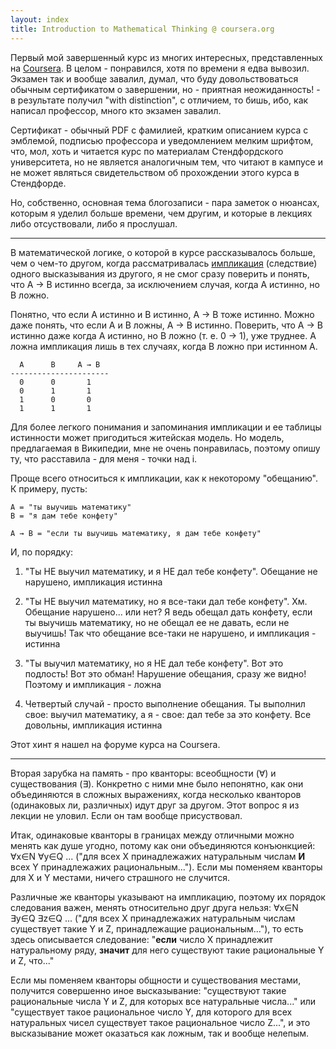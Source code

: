 ```yaml
---
layout: index
title: Introduction to Mathematical Thinking @ coursera.org
---
```


Первый мой завершенный курс из многих интересных, представленных на
[Coursera][]. В целом - понравился, хотя по времени я едва вывозил. Экзамен так
и вообще завалил, думал, что буду довольствоваться обычным сертификатом о
завершении, но - приятная неожиданность! - в результате получил "with
distinction", с отличием, то бишь, ибо, как написал профессор, много кто экзамен
завалил.

Сертификат - обычный PDF с фамилией, кратким описанием курса с эмблемой,
подписью профессора и уведомлением мелким шрифтом, что, мол, хоть и читается
курс по материалам Стендфордского университета, но не является аналогичным тем,
что читают в кампусе и не может являться свидетельством об прохождении этого
курса в Стендфорде.

Но, собственно, основная тема блогозаписи - пара заметок о нюансах, которым я
уделил больше времени, чем другим, и которые в лекциях либо отсуствовали, либо я
прослушал.

* * *

В математической логике, о которой в курсе рассказывалось больше, чем о чем-то
другом, когда рассматривалась [импликация][] (следствие) одного высказывания из
другого, я не смог сразу поверить и понять, что A → B истинно всегда, за
исключением случая, когда А истинно, но B ложно.

Понятно, что если А истинно и B истинно, A → B тоже истинно. Можно даже понять,
что если А и B ложны, A → B истинно. Поверить, что A → B истинно даже когда А
истинно, но B ложно (т. е. 0 → 1), уже труднее. А ложна импликация лишь в тех
случаях, когда B ложно при истинном A.

      A      B     A → B
    ----------------------
      0      0       1
      0      1       1
      1      0       0
      1      1       1

Для более легкого понимания и запоминания импликации и ее таблицы истинности
может пригодиться житейская модель. Но модель, предлагаемая в Википедии, мне не
очень понравилась, поэтому опишу ту, что расставила - для меня - точки над i.

Проще всего относиться к импликации, как к некоторому "обещанию". К примеру,
пусть:

    A = "ты выучишь математику"
    B = "я дам тебе конфету"

    A → B = "если ты выучишь математику, я дам тебе конфету"

И, по порядку:

1. "Ты НЕ выучил математику, и я НЕ дал тебе конфету". Обещание не нарушено,
   импликация истинна

2. "Ты НЕ выучил математику, но я все-таки дал тебе конфету". Хм. Обещание
   нарушено... или нет? Я ведь обещал дать конфету, если ты выучишь математику,
   но не обещал ее не давать, если не выучишь! Так что обещание все-таки не
   нарушено, и импликация - истинна

3. "Ты выучил математику, но я НЕ дал тебе конфету". Вот это подлость! Вот это
   обман! Нарушение обещания, сразу же видно! Поэтому и импликация - ложна

4. Четвертый случай - просто выполнение обещания. Ты выполнил свое: выучил
   математику, а я - свое: дал тебе за это конфету. Все довольны, импликация
   истинна

Этот хинт я нашел на форуме курса на Coursera.

* * *

Вторая зарубка на память - про кванторы: всеобщности (∀) и существования (∃).
Конкретно с ними мне было непонятно, как они объединяются в сложных выражениях,
когда несколько кванторов (одинаковых ли, различных) идут друг за другом. Этот
вопрос я из лекции не уловил. Если он там вообще присуствовал.

Итак, одинаковые кванторы в границах между отличными можно менять как душе
угодно, потому как они объединяются конъюнкцией: ∀x∈N ∀y∈Q ... ("для всех Х
принадлежажих натуральным числам **И** всех Y принадлежажих рациональным...").
Если мы поменяем кванторы для X и Y местами, ничего страшного не случится.

Различные же кванторы указывают на импликацию, поэтому их порядок следования
важен, менять относительно друг друга нельзя: ∀x∈N ∃y∈Q ∃z∈Q ... ("для всех X
принадлежажих натуральным числам существует такие Y и Z, принадлежащие
рациональным..."), то есть здесь описывается следование: "**если** число X
принадлежит натуральному ряду, **значит** для него существуют такие рациональные
Y и Z, что..."

Если мы поменяем кванторы общности и существования местами, получится совершенно
иное высказывание: "существуют такие рациональные числа Y и Z, для которых все
натуральные числа..." или "существует такое рациональное число Y, для которого
для всех натуральных чисел существует такое рациональное число Z...", и это
высказывание может оказаться как ложным, так и вообще нелепым.



[Coursera]: https://www.coursera.org
[импликация]: http://ru.wikipedia.org/wiki/Импликация
